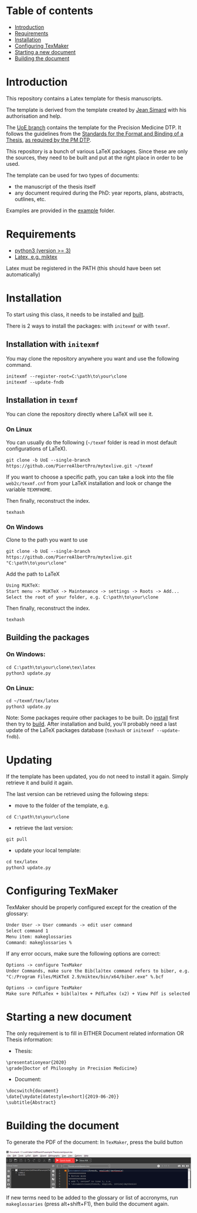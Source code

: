 # Table of contents
* [Introduction](#Introduction)
* [Requirements](#Requirements)
* [Installation](#Installation)
* [Configuring TexMaker](#Configuring-TexMaker)
* [Starting a new document](#Starting-a-new-document)
* [Building the document](#Building-the-document)


# Introduction
This repository contains a Latex template for thesis manuscripts.

The template is derived from the template created by [Jean Simard](https://github.com/woshilapin/mytexlive) with his authorisation and help.

The [UoE branch](https://github.com/PierreAlbertPro/mytexlive/tree/UoE) contains the template for the Precision Medicine DTP. It follows the guidelines from the [Standards for the Format and Binding of a Thesis](https://www.ed.ac.uk/files/atoms/files/thesis_signed_declaration.pdf), [as required by the PM DTP](https://www.ed.ac.uk/usher/precision-medicine/information-for-students/programme-requirements/thesis-submission-process-draft/submitting-your-thesis).

This repository is a bunch of various LaTeX packages. Since these are only the sources, they need to be built and put at the right place in order to be used.

The template can be used for two types of documents:
- the manuscript of the thesis itself
- any document required during the PhD: year reports, plans, abstracts, outlines, etc.

Examples are provided in the [example](https://github.com/PierreAlbertPro/mytexlive/tree/UoE/example) folder.



# Requirements
- [python3 (version >= 3)](https://www.python.org/downloads/)
- [Latex, e.g. miktex](https://miktex.org/download)

Latex must be registered in the PATH (this should have been set automatically)


# Installation
To start using this class, it needs to be installed and [built](https://github.com/PierreAlbertPro/mytexlive/tree/UoE##Building-the-packages).

There is 2 ways to install the packages: with `initexmf` or with `texmf`.

## Installation with `initexmf`
You may clone the repository anywhere you want and use the following
command.

```
initexmf --register-root=C:\path\to\your\clone
initexmf --update-fndb
```

## Installation in `texmf`
You can clone the repository directly where LaTeX will see it.

### On Linux
You can usually do the following (`~/texmf` folder is read in most default configurations of
LaTeX).

```
git clone -b UoE --single-branch https://github.com/PierreAlbertPro/mytexlive.git ~/texmf
```

If you want to choose a specific path, you can take a look into the file `web2c/texmf.cnf` from your LaTeX installation and look or change the variable `TEXMFHOME`.

Then finally, reconstruct the index.

```
texhash
```

### On Windows
Clone to the path you want to use

```
git clone -b UoE --single-branch https://github.com/PierreAlbertPro/mytexlive.git "C:\path\to\your\clone"
```

Add the path to LaTeX

```
Using MiKTeX:
Start menu -> MiKTeX -> Maintenance -> settings -> Roots -> Add...
Select the root of your folder, e.g. C:\path\to\your\clone
```

Then finally, reconstruct the index.

```
texhash
```



## Building the packages

### On Windows:
```
cd C:\path\to\your\clone\tex\latex
python3 update.py
```

### On Linux:
```
cd ~/texmf/tex/latex
python3 update.py
```

Note:
Some packages require other packages to be built.
Do [install](https://github.com/PierreAlbertPro/mytexlive/tree/UoE#installation) first then try to [build](https://github.com/PierreAlbertPro/mytexlive/tree/UoE##Building-the-packages).
After installation and build, you'll probably need a last update of the LaTeX packages database (`texhash` or `initexmf --update-fndb`).


# Updating
If the template has been updated, you do not need to install it again. Simply retrieve it and build it again.

The last version can be retrieved using the following steps:
- move to the folder of the template, e.g. 
```
cd C:\path\to\your\clone
```
- retrieve the last version:
```
git pull
```
- update your local template:
```
cd tex/latex
python3 update.py
```

# Configuring TexMaker
TexMaker should be properly configured except for the creation of the glossary:
```
Under User -> User commands -> edit user command
Select command 1
Menu item: makeglossaries
Command: makeglossaries %
```

If any error occurs, make sure the following options are correct:
```
Options -> configure TexMaker
Under Commands, make sure the Bib(la)tex command refers to biber, e.g. "C:/Program Files/MiKTeX 2.9/miktex/bin/x64/biber.exe" %.bcf
```
```
Options -> configure TexMaker
Make sure PdfLaTex + bib(la)tex + PdfLaTex (x2) + View Pdf is selected
```


# Starting a new document
The only requirement is to fill in EITHER Document related information OR Thesis information:
- Thesis: 
```
\presentationyear{2020}
\grade{Doctor of Philosophy in Precision Medicine}
```
- Document:
```
\docswitch{document}
\date{\mydate[datestyle=short]{2019-06-20}}
\subtitle{Abstract}
```

# Building the document
To generate the PDF of the document:
In `TexMaker`, press the build button

![Highlight of the build button](TexMaker-build.png)

If new terms need to be added to the glossary or list of accronyms, run `makeglossaries` (press alt+shift+F1), then build the document again.